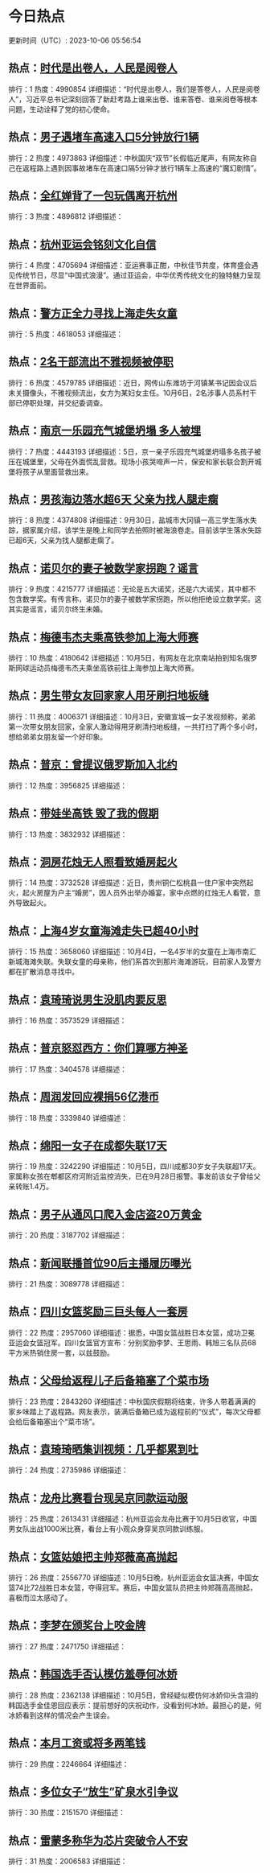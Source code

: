 # 今日热点

更新时间（UTC）: 2023-10-06 05:56:54

## 热点：[时代是出卷人，人民是阅卷人](https://cn.bing.com/search?q=时代是出卷人，人民是阅卷人)
排行：1
热度：4990854
详细描述：“时代是出卷人，我们是答卷人，人民是阅卷人”，习近平总书记深刻回答了新赶考路上谁来出卷、谁来答卷、谁来阅卷等根本问题，生动诠释了党的初心使命。

## 热点：[男子遇堵车高速入口5分钟放行1辆](https://cn.bing.com/search?q=男子遇堵车高速入口5分钟放行1辆)
排行：2
热度：4973863
详细描述：中秋国庆“双节”长假临近尾声，有网友称自己在返程路上遇到因事故堵车在高速口隔5分钟才放行1辆车上高速的“魔幻剧情”。

## 热点：[全红婵背了一包玩偶离开杭州](https://cn.bing.com/search?q=全红婵背了一包玩偶离开杭州)
排行：3
热度：4896812
详细描述：

## 热点：[杭州亚运会铭刻文化自信](https://cn.bing.com/search?q=杭州亚运会铭刻文化自信)
排行：4
热度：4705694
详细描述：亚运赛事正酣，中秋佳节共度，体育盛会遇见传统节日，尽显“中国式浪漫”。通过亚运会，中华优秀传统文化的独特魅力呈现在世界面前。

## 热点：[警方正全力寻找上海走失女童](https://cn.bing.com/search?q=警方正全力寻找上海走失女童)
排行：5
热度：4618053
详细描述：

## 热点：[2名干部流出不雅视频被停职](https://cn.bing.com/search?q=2名干部流出不雅视频被停职)
排行：6
热度：4579785
详细描述：近日，网传山东潍坊于河镇某书记因会议后未关摄像头，不雅视频流出，女方为某妇女主任。10月6日，2名涉事人员系村干部已停职处理，并交纪委调查。

## 热点：[南京一乐园充气城堡坍塌 多人被埋](https://cn.bing.com/search?q=南京一乐园充气城堡坍塌多人被埋)
排行：7
热度：4443193
详细描述：5日，京一亲子乐园充气城堡坍塌多名孩子被压在城堡里，父母在外面慌乱营救。现场小孩哭啼声一片，保安和家长联合割开城堡将孩子从里面营救出来。

## 热点：[男孩海边落水超6天 父亲为找人腿走瘸](https://cn.bing.com/search?q=男孩海边落水超6天父亲为找人腿走瘸)
排行：8
热度：4374808
详细描述：9月30日，盐城市大冈镇一高三学生落水失踪，据家属介绍，该学生是晚上和同学去拍照时被海浪卷走。目前该学生落水失踪已超6天，父亲为找人腿都走瘸了。

## 热点：[诺贝尔的妻子被数学家拐跑？谣言](https://cn.bing.com/search?q=诺贝尔的妻子被数学家拐跑？谣言)
排行：9
热度：4215777
详细描述：无论是五大诺奖，还是六大诺奖，其中都不包含数学奖。有传言称，诺贝尔的妻子被数学家拐跑，所以他拒绝设立数学奖。这其实是谣言，诺贝尔终生未婚。

## 热点：[梅德韦杰夫乘高铁参加上海大师赛](https://cn.bing.com/search?q=梅德韦杰夫乘高铁参加上海大师赛)
排行：10
热度：4180642
详细描述：10月5日，有网友在北京南站拍到知名俄罗斯网球运动员梅德韦杰夫乘坐高铁前往上海参加上海大师赛。

## 热点：[男生带女友回家家人用牙刷扫地板缝](https://cn.bing.com/search?q=男生带女友回家家人用牙刷扫地板缝)
排行：11
热度：4006371
详细描述：10月3日，安徽宣城一女子发视频称，弟弟第一次带女朋友回家，全家人激动得用牙刷清扫地板缝，一共打扫了两个多小时，想给弟弟女朋友留一个好印象。

## 热点：[普京：曾提议俄罗斯加入北约](https://cn.bing.com/search?q=普京：曾提议俄罗斯加入北约)
排行：12
热度：3956825
详细描述：

## 热点：[带娃坐高铁 毁了我的假期](https://cn.bing.com/search?q=带娃坐高铁毁了我的假期)
排行：13
热度：3832932
详细描述：

## 热点：[洞房花烛无人照看致婚房起火](https://cn.bing.com/search?q=洞房花烛无人照看致婚房起火)
排行：14
热度：3732528
详细描述：近日，贵州铜仁松桃县一住户家中突然起火，起火房屋为户主“婚房”，因人员外出举办婚宴，家中点燃的红烛无人看管，意外导致起火。

## 热点：[上海4岁女童海滩走失已超40小时](https://cn.bing.com/search?q=上海4岁女童海滩走失已超40小时)
排行：15
热度：3658060
详细描述：10月4日，一名4岁半的女童在上海市南汇新城海滩失联。失联女童的母亲称，他们系首次到那片海滩游玩，目前家人及警方都在扩散消息寻找中。

## 热点：[袁琦琦说男生没肌肉要反思](https://cn.bing.com/search?q=袁琦琦说男生没肌肉要反思)
排行：16
热度：3573529
详细描述：

## 热点：[普京怒怼西方：你们算哪方神圣](https://cn.bing.com/search?q=普京怒怼西方：你们算哪方神圣)
排行：17
热度：3404578
详细描述：

## 热点：[周润发回应裸捐56亿港币](https://cn.bing.com/search?q=周润发回应裸捐56亿港币)
排行：18
热度：3339840
详细描述：

## 热点：[绵阳一女子在成都失联17天](https://cn.bing.com/search?q=绵阳一女子在成都失联17天)
排行：19
热度：3242290
详细描述：10月5日，四川成都30岁女子失联超17天。家属称女孩在郫都区府河附近监控消失，已在9月28日报警。事发前该女子曾给父亲转账1.4万。

## 热点：[男子从通风口爬入金店盗20万黄金](https://cn.bing.com/search?q=男子从通风口爬入金店盗20万黄金)
排行：20
热度：3187702
详细描述：

## 热点：[新闻联播首位90后主播履历曝光](https://cn.bing.com/search?q=新闻联播首位90后主播履历曝光)
排行：21
热度：3089778
详细描述：

## 热点：[四川女篮奖励三巨头每人一套房](https://cn.bing.com/search?q=四川女篮奖励三巨头每人一套房)
排行：22
热度：2957060
详细描述：据悉，中国女篮战胜日本女篮，成功卫冕亚运会女篮冠军。四川女篮官方宣布：分别奖励李梦、王思雨、韩旭三名队员68平方米热销住房一套，以兹鼓励。

## 热点：[父母给返程儿子后备箱塞了个菜市场](https://cn.bing.com/search?q=父母给返程儿子后备箱塞了个菜市场)
排行：23
热度：2843260
详细描述：中秋国庆假期将结束，许多人带着满满的家乡味踏上了返程路。网友表示，装满后备箱已成为返程前的“仪式”，每次父母都会给后备箱塞出个“菜市场”。

## 热点：[袁琦琦晒集训视频：几乎都累到吐](https://cn.bing.com/search?q=袁琦琦晒集训视频：几乎都累到吐)
排行：24
热度：2735986
详细描述：

## 热点：[龙舟比赛看台现吴京同款运动服](https://cn.bing.com/search?q=龙舟比赛看台现吴京同款运动服)
排行：25
热度：2613431
详细描述：杭州亚运会龙舟比赛于10月5日收官，中国男女队出战1000米比赛，看台上有小观众身穿吴京同款训练服。

## 热点：[女篮姑娘把主帅郑薇高高抛起](https://cn.bing.com/search?q=女篮姑娘把主帅郑薇高高抛起)
排行：26
热度：2556770
详细描述：10月5日晚，杭州亚运会女篮决赛，中国女篮74比72战胜日本女篮，夺得冠军。赛后，中国女篮队员把主帅郑薇高高抛起，喜极而泣太感动了。

## 热点：[李梦在颁奖台上咬金牌](https://cn.bing.com/search?q=李梦在颁奖台上咬金牌)
排行：27
热度：2471750
详细描述：

## 热点：[韩国选手否认模仿羞辱何冰娇](https://cn.bing.com/search?q=韩国选手否认模仿羞辱何冰娇)
排行：28
热度：2362138
详细描述：10月5日，曾经疑似模仿何冰娇仰头含泪的韩国选手金佳恩回应表示：提前想好的庆祝动作，没看到何冰娇。最担心的是，何冰娇看到这样的情况会产生误会。

## 热点：[本月工资或将多两笔钱](https://cn.bing.com/search?q=本月工资或将多两笔钱)
排行：29
热度：2246664
详细描述：

## 热点：[多位女子“放生”矿泉水引争议](https://cn.bing.com/search?q=多位女子“放生”矿泉水引争议)
排行：30
热度：2151570
详细描述：

## 热点：[雷蒙多称华为芯片突破令人不安](https://cn.bing.com/search?q=雷蒙多称华为芯片突破令人不安)
排行：31
热度：2006583
详细描述：


